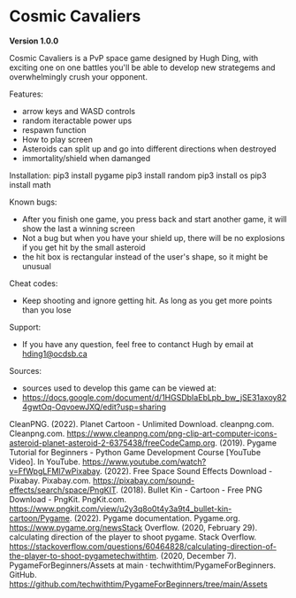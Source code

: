 # Cosmic Cavaliers
**Version 1.0.0**

Cosmic Cavaliers is a PvP space game designed by Hugh Ding, with exciting one on one battles you'll be able to develop new strategems and overwhelmingly crush your opponent.

Features:
- arrow keys and WASD controls
- random iteractable power ups
- respawn function 
- How to play screen
- Asteroids can split up and go into different directions when destroyed
- immortality/shield when damanged

Installation:
    pip3 install pygame
    pip3 install random
    pip3 install os
    pip3 install math

Known bugs:
- After you finish one game, you press back and start another game, it will show the last a winning screen
- Not a bug but when you have your shield up, there will be no explosions if you get hit by the small asteroid
- the hit box is rectangular instead of the user's shape, so it might be unusual

Cheat codes:
- Keep shooting and ignore getting hit. As long as you get more points than you lose

Support:
- If you have any question, feel free to contanct Hugh by email at hding1@ocdsb.ca

Sources:
- sources used to develop this game can be viewed at:
- https://docs.google.com/document/d/1HGSDbIaEbLpb_bw_jSE31axoy824gwtOq-OqvoewJXQ/edit?usp=sharing

CleanPNG. (2022). Planet Cartoon - Unlimited Download. cleanpng.com. Cleanpng.com. https://www.cleanpng.com/png-clip-art-computer-icons-asteroid-planet-asteroid-2-6375438/freeCodeCamp.org. (2019). Pygame Tutorial for Beginners - Python Game Development Course [YouTube Video]. In YouTube. https://www.youtube.com/watch?v=FfWpgLFMI7wPixabay. (2022). Free Space Sound Effects Download - Pixabay. Pixabay.com. https://pixabay.com/sound-effects/search/space/PngKIT. (2018). Bullet Kin - Cartoon - Free PNG Download - PngKit. PngKit.com. https://www.pngkit.com/view/u2y3q8o0t4y3a9t4_bullet-kin-cartoon/Pygame. (2022). Pygame documentation. Pygame.org. https://www.pygame.org/newsStack Overflow. (2020, February 29). calculating direction of the player to shoot pygame. Stack Overflow. https://stackoverflow.com/questions/60464828/calculating-direction-of-the-player-to-shoot-pygametechwithtim. (2020, December 7). PygameForBeginners/Assets at main · techwithtim/PygameForBeginners. GitHub. https://github.com/techwithtim/PygameForBeginners/tree/main/Assets
